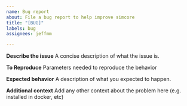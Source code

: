 ```yaml
---
name: Bug report
about: File a bug report to help improve simcore
title: "[BUG]"
labels: bug
assignees: jeffmm

---
```


**Describe the issue**
A concise description of what the issue is.

**To Reproduce**
Parameters needed to reproduce the behavior

**Expected behavior**
A description of what you expected to happen.

**Additional context**
Add any other context about the problem here (e.g. installed in docker, etc)
